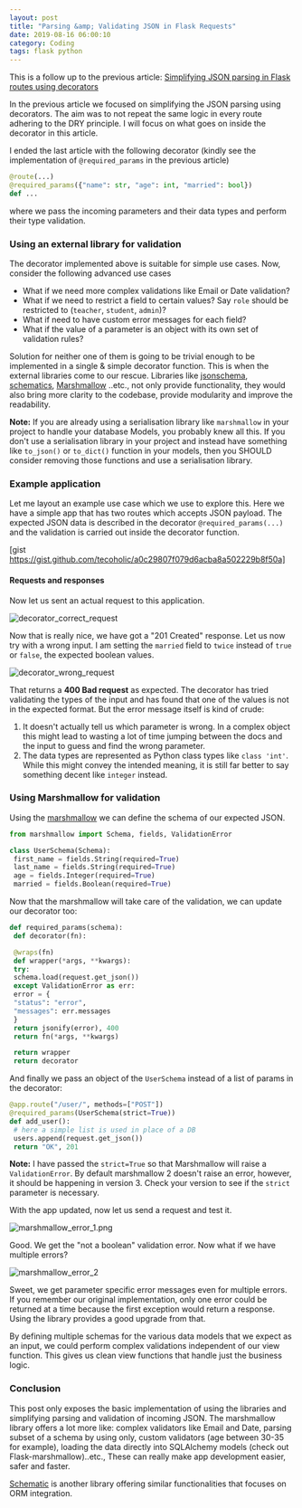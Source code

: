 ```yaml
---
layout: post
title: "Parsing &amp; Validating JSON in Flask Requests"
date: 2019-08-16 06:00:10
category: Coding
tags: flask python
---
```

This is a follow up to the previous article: [Simplifying JSON parsing in Flask routes using decorators](http://arunmozhi.in/2019/07/26/simplifying-json-parsing-in-flask-routes-using-decorators/)

In the previous article we focused on simplifying the JSON parsing using decorators. The aim was to not repeat the same logic in every route adhering to the DRY principle. I will focus on what goes on inside the decorator in this article.

I ended the last article with the following decorator (kindly see the implementation of `@required_params` in the previous article)

```python
@route(...)
@required_params({"name": str, "age": int, "married": bool})
def ...
```

where we pass the incoming parameters and their data types and perform their type validation.

### Using an external library for validation



The decorator implemented above is suitable for simple use cases. Now, consider the following advanced use cases

* What if we need more complex validations like Email or Date validation?
* What if we need to restrict a field to certain values? Say `role` should be restricted to (`teacher`, `student`, `admin`)?
* What if need to have custom error messages for each field?
* What if the value of a parameter is an object with its own set of validation rules?



Solution for neither one of them is going to be trivial enough to be implemented in a single & simple decorator function. This is when the external libraries come to our rescue. Libraries like [jsonschema](https://python-jsonschema.readthedocs.io/en/latest/), [schematics](https://schematics.readthedocs.io/en/latest/index.html), [Marshmallow](https://marshmallow.readthedocs.io) ..etc., not only provide functionality, they would also bring more clarity to the codebase, provide modularity and improve the readability.

**Note:** If you are already using a serialisation library like `marshmallow` in your project to handle your database Models, you probably knew all this. If you don't use a serialisation library in your project and instead have something like `to_json()` or `to_dict()` function in your models, then you SHOULD consider removing those functions and use a serialisation library.

### Example application



Let me layout an example use case which we use to explore this. Here we have a simple app that has two routes which accepts JSON payload. The expected JSON data is described in the decorator `@required_params(...)` and the validation is carried out inside the decorator function.

[gist https://gist.github.com/tecoholic/a0c29807f079d6acba8a502229b8f50a]

#### Requests and responses



Now let us sent an actual request to this application.

![decorator_correct_request](/img/wp-content/uploads/2019/08/decorator_correct_request.png)

Now that is really nice, we have got a "201 Created" response. Let us now try with a wrong input. I am setting the `married` field to `twice` instead of `true` or `false`, the expected boolean values.

![decorator_wrong_request](/img/wp-content/uploads/2019/08/decorator_wrong_request.png)

That returns a **400 Bad request** as expected. The decorator has tried validating the types of the input and has found that one of the values is not in the expected format. But the error message itself is kind of crude:

1. It doesn't actually tell us which parameter is wrong. In a complex object this might lead to wasting a lot of time jumping between the docs and the input to guess and find the wrong parameter.
2. The data types are represented as Python class types like `class 'int'`. While this might convey the intended meaning, it is still far better to say something decent like `integer` instead.


### Using Marshmallow for validation



Using the [marshmallow](https://marshmallow.readthedocs.io/en/3.0/quickstart.html) we can define the schema of our expected JSON.

```python
from marshmallow import Schema, fields, ValidationError

class UserSchema(Schema):
 first_name = fields.String(required=True)
 last_name = fields.String(required=True)
 age = fields.Integer(required=True)
 married = fields.Boolean(required=True)
```

Now that the marshmallow will take care of the validation, we can update our decorator too:

```python
def required_params(schema):
 def decorator(fn):

 @wraps(fn)
 def wrapper(*args, **kwargs):
 try:
 schema.load(request.get_json())
 except ValidationError as err:
 error = {
 "status": "error",
 "messages": err.messages
 }
 return jsonify(error), 400
 return fn(*args, **kwargs)

 return wrapper
 return decorator
```

And finally we pass an object of the `UserSchema` instead of a list of params in the decorator:

```python
@app.route("/user/", methods=["POST"])
@required_params(UserSchema(strict=True))
def add_user():
 # here a simple list is used in place of a DB
 users.append(request.get_json())
 return "OK", 201
```

**Note:** I have passed the `strict=True` so that Marshmallow will raise a `ValidationError`. By default marshmallow 2 doesn't raise an error, however, it should be happening in version 3. Check your version to see if the `strict` parameter is necessary.

With the app updated, now let us send a request and test it.

![marshmallow_error_1.png](/img/wp-content/uploads/2019/08/marshmallow_error_1.png)

Good. We get the "not a boolean" validation error. Now what if we have multiple errors?

![marshmallow_error_2](/img/wp-content/uploads/2019/08/marshmallow_error_2.png)

Sweet, we get parameter specific error messages even for multiple errors. If you remember our original implementation, only one error could be returned at a time because the first exception would return a response. Using the library provides a good upgrade from that.

By defining multiple schemas for the various data models that we expect as an input, we could perform complex validations independent of our view function. This gives us clean view functions that handle just the business logic.

### Conclusion



This post only exposes the basic implementation of using the libraries and simplifying parsing and validation of incoming JSON. The marshmallow library offers a lot more like: complex validators like Email and Date, parsing subset of a schema by using only, custom validators (age between 30-35 for example), loading the data directly into SQLAlchemy models (check out Flask-marshmallow)..etc., These can really make app development easier, safer and faster.

[Schematic](https://schematics.readthedocs.io/en/latest/) is another library offering similar functionalities that focuses on ORM integration.
